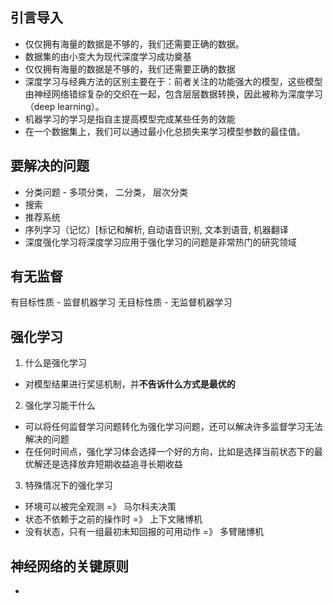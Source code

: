  ## 引言导入
 - 仅仅拥有海量的数据是不够的，我们还需要正确的数据。
 - 数据集的由小变大为现代深度学习成功奠基
 - 仅仅拥有海量的数据是不够的，我们还需要正确的数据
 - 深度学习与经典方法的区别主要在于：前者关注的功能强大的模型，这些模型由神经网络错综复杂的交织在一起，包含层层数据转换，因此被称为深度学习（deep learning）。
 - 机器学习的学习是指自主提高模型完成某些任务的效能
 - 在一个数据集上，我们可以通过最小化总损失来学习模型参数的最佳值。
 

## 要解决的问题
 - 分类问题 - 多项分类， 二分类， 层次分类
 - 搜索
 - 推荐系统
 - 序列学习（记忆）[标记和解析, 自动语音识别, 文本到语音, 机器翻译
- 深度强化学习将深度学习应用于强化学习的问题是非常热门的研究领域


## 有无监督
有目标性质 - 监督机器学习
无目标性质 - 无监督机器学习


## 强化学习

1) 什么是强化学习
- 对模型结果进行奖惩机制，并**不告诉什么方式是最优的**
2) 强化学习能干什么
- 可以将任何监督学习问题转化为强化学习问题，还可以解决许多监督学习无法解决的问题
- 在任何时间点，强化学习体会选择一个好的方向，比如是选择当前状态下的最优解还是选择放弃短期收益追寻长期收益
3) 特殊情况下的强化学习
- 环境可以被完全观测 =》 马尔科夫决策
- 状态不依赖于之前的操作时 =》 上下文赌博机
- 没有状态，只有一组最初未知回报的可用动作 =》 多臂赌博机


## 神经网络的关键原则
- 
<!--stackedit_data:
eyJoaXN0b3J5IjpbMTk4MDc2ODA5MywtMjY5MzE5MzM5LC0xMj
A1MjU5NDQ2LC04MDY2MzI1ODEsNjAwMDU0OTU3LDgzODM3OTA2
OSwtMTM1MzE1MzMyMSwtMzY2MDYyODgyXX0=
-->